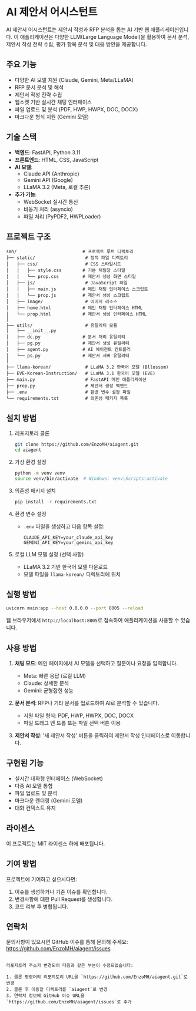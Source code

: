# AI 제안서 어시스턴트

AI 제안서 어시스턴트는 제안서 작성과 RFP 분석을 돕는 AI 기반 웹 애플리케이션입니다. 이 애플리케이션은 다양한 LLM(Large Language Model)을 활용하여 문서 분석, 제안서 작성 전략 수립, 평가 항목 분석 및 대응 방안을 제공합니다.

## 주요 기능

- 다양한 AI 모델 지원 (Claude, Gemini, Meta/LLaMA)
- RFP 문서 분석 및 해석
- 제안서 작성 전략 수립
- 웹소켓 기반 실시간 채팅 인터페이스
- 파일 업로드 및 분석 (PDF, HWP, HWPX, DOC, DOCX)
- 마크다운 형식 지원 (Gemini 모델)

## 기술 스택

- **백엔드**: FastAPI, Python 3.11
- **프론트엔드**: HTML, CSS, JavaScript
- **AI 모델**:
  - Claude API (Anthropic)
  - Gemini API (Google)
  - LLaMA 3.2 (Meta, 로컬 추론)
- **추가 기능**:
  - WebSocket 실시간 통신
  - 비동기 처리 (asyncio)
  - 파일 처리 (PyPDF2, HWPLoader)

## 프로젝트 구조

```
smh/                         # 프로젝트 루트 디렉토리
├── static/                   # 정적 파일 디렉토리
│   ├── css/                  # CSS 스타일시트
│   │   ├── style.css        # 기본 채팅창 스타일
│   │   └── prop.css         # 제안서 생성 화면 스타일
│   ├── js/                   # JavaScript 파일
│   │   ├── main.js          # 메인 채팅 인터페이스 스크립트
│   │   └── prop.js          # 제안서 생성 스크립트
│   ├── image/                # 이미지 리소스
│   ├── home.html            # 메인 채팅 인터페이스 HTML
│   └── prop.html            # 제안서 생성 인터페이스 HTML
│
├── utils/                    # 유틸리티 모듈
│   ├── __init__.py
│   ├── dc.py                # 문서 처리 유틸리티
│   ├── pg.py                # 제안서 생성 유틸리티
│   ├── agent.py             # AI 에이전트 컨트롤러
│   └── ps.py                # 제안서 서버 유틸리티
│
├── llama-korean/             # LLaMA 3.2 한국어 모델 (Bllossom)
├── EVE-Korean-Instruction/   # LLaMA 3.1 한국어 모델 (EVE)
├── main.py                   # FastAPI 메인 애플리케이션
├── prop.py                   # 제안서 생성 백엔드
├── .env                      # 환경 변수 설정 파일
└── requirements.txt          # 의존성 패키지 목록
```

## 설치 방법

1. 레포지토리 클론
   ```bash
   git clone https://github.com/EnzoMH/aiagent.git
   cd aiagent
   ```

2. 가상 환경 설정
   ```bash
   python -m venv venv
   source venv/bin/activate  # Windows: venv\Scripts\activate
   ```

3. 의존성 패키지 설치
   ```bash
   pip install -r requirements.txt
   ```

4. 환경 변수 설정
   - `.env` 파일을 생성하고 다음 항목 설정:
     ```
     CLAUDE_API_KEY=your_claude_api_key
     GEMINI_API_KEY=your_gemini_api_key
     ```

5. 로컬 LLM 모델 설정 (선택 사항)
   - LLaMA 3.2 기반 한국어 모델 다운로드
   - 모델 파일을 `llama-korean/` 디렉토리에 위치

## 실행 방법

```bash
uvicorn main:app --host 0.0.0.0 --port 8005 --reload
```

웹 브라우저에서 `http://localhost:8005`로 접속하여 애플리케이션을 사용할 수 있습니다.

## 사용 방법

1. **채팅 모드**: 메인 페이지에서 AI 모델을 선택하고 질문이나 요청을 입력합니다.
   - Meta: 빠른 응답 (로컬 LLM)
   - Claude: 상세한 분석
   - Gemini: 균형잡힌 성능

2. **문서 분석**: RFP나 기타 문서를 업로드하여 AI로 분석할 수 있습니다.
   - 지원 파일 형식: PDF, HWP, HWPX, DOC, DOCX
   - 파일 드래그 앤 드롭 또는 파일 선택 버튼 이용

3. **제안서 작성**: '새 제안서 작성' 버튼을 클릭하여 제안서 작성 인터페이스로 이동합니다.

## 구현된 기능

- 실시간 대화형 인터페이스 (WebSocket)
- 다중 AI 모델 통합
- 파일 업로드 및 분석
- 마크다운 렌더링 (Gemini 모델)
- 대화 컨텍스트 유지

## 라이센스

이 프로젝트는 MIT 라이센스 하에 배포됩니다.

## 기여 방법

프로젝트에 기여하고 싶으시다면:
1. 이슈를 생성하거나 기존 이슈를 확인합니다.
2. 변경사항에 대한 Pull Request를 생성합니다.
3. 코드 리뷰 후 병합됩니다.

## 연락처

문의사항이 있으시면 GitHub 이슈를 통해 문의해 주세요: https://github.com/EnzoMH/aiagent/issues
```

리포지토리 주소가 변경되어 다음과 같은 부분이 수정되었습니다:

1. 클론 명령어의 리포지토리 URL을 `https://github.com/EnzoMH/aiagent.git`로 변경
2. 클론 후 이동할 디렉토리를 `aiagent`로 변경
3. 연락처 정보에 GitHub 이슈 URL을 `https://github.com/EnzoMH/aiagent/issues`로 추가
